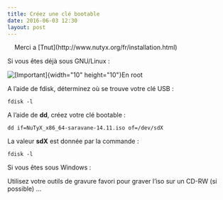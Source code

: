 ```yaml
---
title: Créez une clé bootable
date: 2016-06-03 12:30
layout: post
---
```


<p>
    Merci a [Tnut](http://www.nutyx.org/fr/installation.html)

Si vous êtes déjà sous GNU/Linux :

<div>

![\[Important\]](http://passiongnulinux.tuxfamily.org/spip/local/cache-vignettes/L10xH10/cautiongif-88815-7dfcc.gif?1464957024){width="10"
height="10"}En root

</div>

A l’aide de fdisk, déterminez où se trouve votre clé USB :

    fdisk -l

A l’aide de **dd**, créez votre clé bootable :

    dd if=NuTyX_x86_64-saravane-14.11.iso of=/dev/sdX

La valeur **sdX** est donnée par la commande :

    fdisk -l

Si vous êtes sous Windows :

Utilisez votre outils de gravure favori pour graver l’iso sur un CD-RW
(si possible) ...

<p>
</p>

